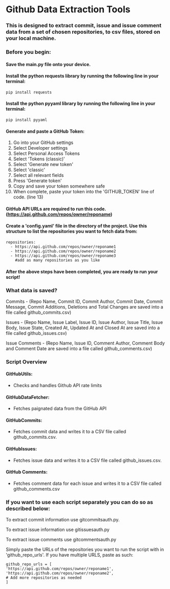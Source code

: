 # Github Data Extraction Tools

### This is designed to extract commit, issue and issue comment data from a set of chosen repositories, to csv files, stored on your local machine. 

### Before you begin:

#### Save the main.py file onto your device.

#### Install the python requests library by running the following line in your terminal:

    pip install requests

#### Install the python pyyaml library by running the following line in your terminal:

    pip install pyyaml

#### Generate and paste a GitHub Token:

1. Go into your GitHub settings
2. Select Developer settings
3. Select Personal Access Tokens
4. Select 'Tokens (classic)'
5. Select 'Generate new token'
6. Select 'classic'
7. Select all relevant fields
8. Press 'Generate token'
9. Copy and save your token somewhere safe
10. When complete, paste your token into the 'GITHUB_TOKEN' line of code. (line 13) 

#### GitHub API URLs are required to run this code. (https://api.github.com/repos/owner/reponame)

#### Create a 'config.yaml' file in the directory of the project. Use this structure to list the repositories you want to fetch data from:

    repositories:
      - https://api.github.com/repos/owner/reponame1
      - https://api.github.com/repos/owner/reponame2
      - https://api.github.com/repos/owner/reponame3
        #add as many repositories as you like

#### After the above steps have been completed, you are ready to run your script!

### What data is saved?

Commits - (Repo Name, Commit ID, Commit Author, Commit Date, Commit Message, Commit Additions, Deletions and Total Changes are saved into a file called github_commits.csv)

Issues - (Repo Name, Issue Label, Issue ID, Issue Author, Issue Title, Issue Body, Issue State, Created At, Updated At and Closed At are saved into a file called github_issues.csv)

Issue Comments - (Repo Name, Issue ID, Comment Author, Comment Body and Comment Date are saved into a file called github_comments.csv)

### Script Overview

#### GitHubUtils:
- Checks and handles Github API rate limits

#### GitHubDataFetcher:
- Fetches paignated data from the GitHub API

#### GitHubCommits:
- Fetches commit data and writes it to a CSV file called github_commits.csv.

#### GitHubIssues:
- Fetches issue data and writes it to a CSV file called github_issues.csv.

#### GitHub Comments:
- Fetches comment data for each issue and writes it to a CSV file called github_comments.csv

### If you want to use each script separately you can do so as described below:

To extract commit information use gitcommitsauth.py. 

To extract issue information use gitissuesauth.py

To extract issue comments use gitcommentsauth.py

Simply paste the URLs of the repositories you want to run the script with in 'github_repo_urls'. If you have multiple URLS, paste as such:

    github_repo_urls = [
    'https://api.github.com/repos/owner/reponame1',
    'https://api.github.com/repos/owner/reponame2',
    # Add more repositories as needed
    ]  





